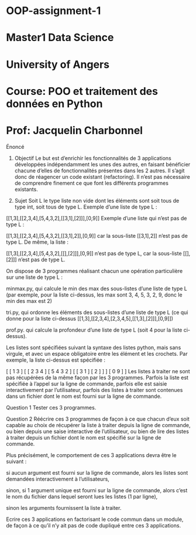 # OOP-assignment-1
# Master1 Data Science
# University of Angers
# Course: POO et traitement des données en Python
# Prof: Jacquelin Charbonnel

Énoncé
1. Objectif
Le but est d’enrichir les fonctionnalités de 3 applications développées indépendamment les unes des autres, en faisant bénéficier chacune d’elles de fonctionnalités présentes dans les 2 autres. Il s’agit donc de réagencer un code existant (refactoring). Il n’est pas nécessaire de comprendre finement ce que font les différents programmes existants.

2. Sujet
Soit L le type liste non vide dont les éléments sont soit tous de type int, soit tous de type L. Exemple d’une liste de type L :

[[1,3],[[2,3,4],[5,4,3,2],[[3,1],[2]]],[0,9]]
Exemple d’une liste qui n’est pas de type L :

[[1,3],[[2,3,4],[5,4,3,2],[[3,1],2]],[0,9]]
car la sous-liste [[3,1],2]] n’est pas de type L. De même, la liste :

[[1,3],[[2,3,4],[5,4,3,2],[[],[2]]],[0,9]]
n’est pas de type L, car la sous-liste [[],[2]]] n’est pas de type L.

On dispose de 3 programmes réalisant chacun une opération particulière sur une liste de type L :

minmax.py, qui calcule le min des max des sous-listes d’une liste de type L (par exemple, pour la liste ci-dessus, les max sont 3, 4, 5, 3, 2, 9, donc le min des max est 2)

tri.py, qui ordonne les éléments des sous-listes d’une liste de type L (ce qui donne pour la liste ci-dessus [[1,3],[[2,3,4],[2,3,4,5],[[1,3],[2]]],[0,9]])

prof.py. qui calcule la profondeur d’une liste de type L (soit 4 pour la liste ci-dessus).

Les listes sont spécifiées suivant la syntaxe des listes python, mais sans virgule, et avec un espace obligatoire entre les élément et les crochets. Par exemple, la liste ci-dessus est spécifiée :

[ [ 1 3 ] [ [ 2 3 4 ] [ 5 4 3 2 ] [ [ 3 1 ] [ 2 ] ] ] [ 0 9 ] ]
Les listes à traiter ne sont pas récupérées de la même façon par les 3 programmes. Parfois la liste est spécifiée à l’appel sur la ligne de commande, parfois elle est saisie interactivement par l’utilisateur, parfois des listes à traiter sont contenues dans un fichier dont le nom est fourni sur la ligne de commande.

Question 1
Tester ces 3 programmes.

Question 2
Réécrire ces 3 programmes de façon à ce que chacun d’eux soit capable au choix de récupérer la liste à traiter depuis la ligne de commande, ou bien depuis une saise interactive de l’utilisateur, ou bien de lire des listes à traiter depuis un fichier dont le nom est spécifié sur la ligne de commande.

Plus précisément, le comportement de ces 3 applications devra être le suivant :

si aucun argument est fourni sur la ligne de commande, alors les listes sont demandées interactivement à l’utilisateurs,

sinon, si 1 argument unique est fourni sur la ligne de commande, alors c’est le nom du fichier dans lequel seront lues les listes (1 par ligne),

sinon les arguments fournissent la liste à traiter.

Ecrire ces 3 applications en factorisant le code commun dans un module, de façon à ce qu’il n’y ait pas de code dupliqué entre ces 3 applications.

